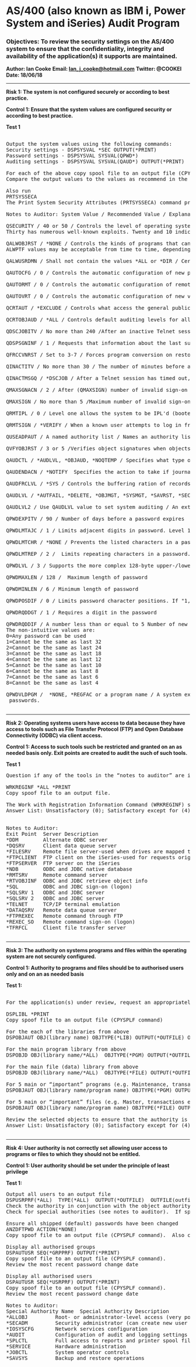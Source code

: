 # AS/400 (also known as IBM i, Power System and iSeries) Audit Program #
### **Objectives: To review the security settings on the AS/400 system to ensure that the confidentiality, integrity and availability of the application(s) it supports are maintained.** ###

**Author: 	Ian Cooke**
**Email: Ian_j_cooke@hotmail.com**
**Twitter:	@COOKEI**
**Date:		18/06/18**

_____________________________________________

**Risk 1: The system is not configured securely or according to best practice.**

**Control 1: Ensure that the system values are configured security or according to best practice.**

**Test 1**

<pre>

Output the system values using the following commands:
Security settings - DSPSYSVAL *SEC OUTPUT(*PRINT)
Password settings - DSPSYSVAL SYSVAL(QPWD*)
Auditing settings - DSPSYSVAL SYSVAL(QAUD*) OUTPUT(*PRINT)

For each of the above copy spool file to an output file (CPYSPLF command)
Compare the output values to the values as recommend in the “Notes to Auditor” section.

Also run
PRTSYSSECA
The Print System Security Attributes (PRTSYSSECA) command prints a report of security related system values and network attributes to a spooled file. The report includes the system value or network attribute name, the current value, and the recommended value.

Notes to Auditor: System Value / Recommended Value / Explanation

QSECURITY / 40 or 50 / Controls the level of operating system integrity. Forty is the absolute minimum acceptable level.
Thirty has numerous well-known exploits. Twenty and 10 indicate that every user has root-level privileges.

QALWOBJRST / *NONE / Controls the kinds of programs that can be restored to the system.  While the *ALWPGMADP and
ALWPTF values may be acceptable from time to time, depending on specific circumstances, the default value should be the more stringent *NONE.

QALWUSRDMN / Shall not contain the values *ALL or *DIR / Certain sensitive objects can facilitate breaches if they are allowed in all libraries on a system. If these objects are required on a system, the applications and libraries that require these objects should be known and documented here.

QAUTOCFG / 0 / Controls the automatic configuration of new physical devices as soon as they are connected to the system.  This value should be turned off (0) until there is a specific need to use it, and turned off after use.

QAUTORMT / 0 / Controls the automatic configuration of remote device controllers as soon as they are connected to the system.  This value should be turned off (0) until there is a specific need to use it, and turned off after use.

QAUTOVRT / 0 / Controls the automatic configuration of new virtual devices as soon as they are connected to the system.  This value should be turned off (0) until there is a specific need to use it, and turned off after use.

QCRTAUT / *EXCLUDE / Controls what access the general public (*PUBLIC) should automatically receive to newly created objects (files and programs); ships as *CHANGE

QCRTOBJAUD / *ALL / Controls default auditing levels for all users and objects; should be set to the widest setting possible

QDSCJOBITV / No more than 240 /After an inactive Telnet session times out, determines how long (in minutes) to wait before the job is ended. A longer time frame is tolerable if the QINACTITV and QINACTIVMSGQ values are set properly.

QDSPSGNINF / 1 / Requests that information about the last successful and unsuccessful sign-on attempts be displayed to the user as he/she signs on

QFRCCVNRST / Set to 3-7 / Forces program conversion on restore. Set to at least three.

QINACTITV / No more than 30 / The number of minutes before an inactive Telnet session times out

QINACTMSGQ / *DSCJOB / After a Telnet session has timed out, identifies what action should be taken. This setting instructs the system to disconnect the job but leave it active in suspended animation for the amount of time described in system value QDSCJOBITV. If the same user signs onto the same device within the QDSCJOBITV value, the job resumes where it left off.

QMAXSGNACN / 2 / After (QMAXSIGN) number of invalid sign-on attempts, identifies what action should be taken. Two indicates that the user ID should be disabled. A setting of three (disable user and device) is both counterproductive and ineffective in a TCP/IP environment.

QMAXSIGN / No more than 5 /Maximum number of invalid sign-on attempts before a user is subjected to the action described in system value QMAXSGNACN

QRMTIPL / 0 / Level one allows the system to be IPL'd (booted) remotely via a modem. Should be set to zero unless a specific contrary reason exists.

QRMTSIGN / *VERIFY / When a known user attempts to log in from a remote computer, allows login after verification has occurred

QUSEADPAUT / A named authority list / Names an authority list that names the system users who are allowed to create a program that adopts another user's authority. This list of users should be small and well managed.

QVFYOBJRST / 3 or 5 /Verifies object signatures when objects are restored to the system

QAUDCTL / *AUDLVL, *OBJAUD, *NOQTEMP / Specifies what type of auditing is allowed on the system. Value *NOQTEMP is permitted but not required.

QAUDENDACN / *NOTIFY  Specifies the action to take if journal entries cannot be recorded.  Allowable values are "Notify" and "Power Down System Immediately," which may be too harsh for most environments.

QAUDFRCLVL / *SYS / Controls the buffering ration of records written to the security auditing journal. *SYS (system regulated buffering) is sufficient.

QAUDLVL / *AUTFAIL, *DELETE, *OBJMGT, *SYSMGT, *SAVRST, *SECURITY, *SERVICE, *PGMFAIL / Specifies what types of security events should be audited. This recommended group represents a minimum standard for best practices. More settings will require more data storage, but will also provide a fuller picture of system activity.

QAUDLVL2 / Use QAUDLVL value to set system auditing / An extension of the QAUDLVL system value; could contain some additional values

QPWDEXPITV / 90 / Number of days before a password expires

QPWDLMTAJC / 1 / Limits adjacent digits in password. Level 1 limits to a single digit.

QPWDLMTCHR / *NONE / Prevents the listed characters in a password. Characters listed here would not be valid for use in a password.

QPWDLMTREP / 2 /  Limits repeating characters in a password. Level 2 allows repeated characters, but they cannot be consecutive.

QPWDLVL / 3 / Supports the more complex 128-byte upper-/lowercase pass phrases rather than the shorter, 10-character, uppercase passwords

QPWDMAXLEN / 128 /  Maximum length of password

QPWDMINLEN / 6 / Minimum length of password

QPWDPOSDIF / 0 / Limits password character positions. If "1," the same character cannot be in the relative position in a new password.

QPWDRQDDGT / 1 / Requires a digit in the password

QPWDRQDDIF / A number less than or equal to 5 Number of new passwords that must be used before a previous password can be recycled. /
The non-intuitive values are:
0=Any password can be used
1=Cannot be the same as last 32
2=Cannot be the same as last 24
3=Cannot be the same as last 18
4=Cannot be the same as last 12
5=Cannot be the same as last 10
6=Cannot be the same as last 8
7=Cannot be the same as last 6
8=Cannot be the same as last 4

QPWDVLDPGM /  *NONE, *REGFAC or a program name / A system exit program that sees and controls password changes. A program may be registered that prevents the creation of weak passwords or dictionary words. Any program registered here should be treated as very sensitive due to its ability to see and disclose
 passwords.

</pre>
_____________________________________________

**Risk 2: Operating systems users have access to data because they have access to tools such as File Transfer Protocol (FTP) and Open Database Connectivity (ODBC) via client access.**

**Control 1: Access to such tools such be restricted and granted on an as needed basis only.  Exit points are created to audit the such of such tools.**

**Test 1**

<pre>
Question if any of the tools in the “notes to auditor” are in use. See if exit points are defined for these

WRKREGINF *ALL *PRINT
Copy spoof file to an output file.

The Work with Registration Information Command (WRKREGINF) shows information about exit points and exit programs. Information about a single exit point, multiple exit points and the exit programs associated with the exit points are displayed.
Answer List: Unsatisfactory (0); Satisfactory except for (4); Satisfactory (7); Good (10) 


Notes to Auditor:
Exit Point	Server Description
*DDM		Alternate ODBC server
*DQSRV		Client data queue server
*FILESRV	Remote file server-used when drives are mapped to integrated file system
*FTPCLIENT	FTP client on the iSeries-used for requests originating from the System i server
*FTPSERVER	FTP server on the iSeries
*NDB		ODBC and JDBC native database
*RMTSRV		Remote command server
*RTVOBJINF	ODBC and JDBC retrieve object info
*SQL		ODBC and JDBC sign-on (logon)
*SQLSRV 1	ODBC and JDBC server
*SQLSRV 2	ODBC and JDBC server
*TELNET		TCP/IP terminal emulation
*DATAQSRV	Remote data queue server
*FTPREXEC	Remote command through FTP
*REXEC_SO	Remote command sign-on (logon)
*TFRFCL		Client file transfer server

</pre>
_____________________________________________

**Risk 3: The authority on systems programs and files within the operating system are not securely configured.**

**Control 1: Authority to programs and files should be to authorised users only and on an as needed basis**

**Test 1:**

<pre>

For the application(s) under review, request an appropriately authorised user, to:
 
DSPLIBL *PRINT 
Copy spoof file to an output file (CPYSPLF command) 

For the each of the libraries from above 
DSPOBJAUT OBJ(library name) OBJTYPE(*LIB) OUTPUT(*OUTFILE) OUTFILE(outfile name) 

For the main program library from above
DSPOBJD OBJ(library name/*ALL)  OBJTYPE(*PGM) OUTPUT(*OUTFILE) OUTFILE(outfile name) 

For the main file (data) library from above 
DSPOBJD OBJ(library name/*ALL)  OBJTYPE(*FILE) OUTPUT(*OUTFILE) OUTFILE(outfile name)

For 5 main or “important” programs (e.g. Maintenance, transactions etc.) from DSPOBJD above 
DSPOBJAUT OBJ(library name/program name) OBJTYPE(*PGM) OUTPUT(*OUTFILE) OUTFILE(outfile name n) Where n is a number from 1 to 5

For 5 main or “important” files (e.g. Master, transactions etc) from above
DSPOBJAUT OBJ(library name/program name) OBJTYPE(*FILE) OUTPUT(*OUTFILE) OUTFILE(outfile name n) Where n is a number from 1 to 5  

Review the selected objects to ensure that the authority is appropriate.  The authority should be reviewed in conjunction with the user authority (see the risk below)
Answer List: Unsatisfactory (0); Satisfactory except for (4); Satisfactory (7); Good (10) 

</pre>
_____________________________________________


**Risk 4: User authority is not correctly set allowing user access to programs or files to which they should not be entitled.**

**Control 1: User authority should be set under the principle of least privilege**

**Test 1:**

<pre>
Output all users to an output file 
DSPUSRPRF(*ALL)  TYPE(*ALL)  OUTPUT(*OUTFILE)  OUTFILE(outfile) 
Check the authority in conjunction with the object authority in risk 3 above
Check for special authorities (see notes to auditor).  If special authority has been granted what is the purpose?  Has it been authorised?

Ensure all shipped (default) passwords have been changed
ANZDFTPWD ACTION(*NONE)
Copy spoof file to an output file (CPYSPLF command).  Also copy file QASECPWD in library QUSRSYS

Display all authorised groups
DSPAUTUSR SEQ(*GRPPRF) OUTPUT(*PRINT)
Copy spoof file to an output file (CPYSPLF command). 
Review the most recent password change date

Display all authorised users
DSPAUTUSR SEQ(*USRPRF) OUTPUT(*PRINT)
Copy spoof file to an output file (CPYSPLF command).
Review the most recent password change date

Notes to Auditor:
Special Authority Name	Special Authority Description
*ALLOBJ			Root- or administrator-level access (very powerful)
*SECADM			Security administrator (can create new user profiles)
*IOSYSCFG		Network services configuration
*AUDIT			Configuration of audit and logging settings
*SPLCTL			Full access to reports and printer spool files
*SERVICE		Hardware administration
*JOBCTL			System operator controls
*SAVSYS			Backup and restore operations 

</pre>
